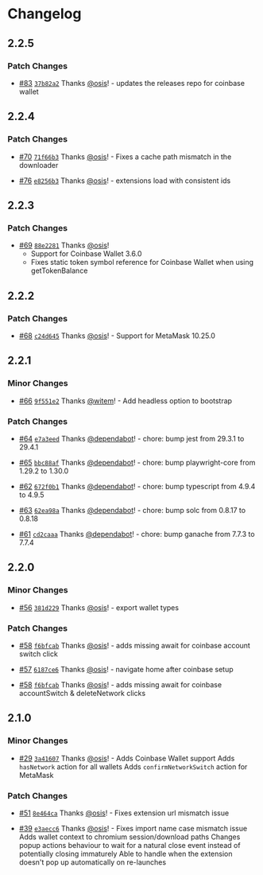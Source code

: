 # Changelog

## 2.2.5

### Patch Changes

- [#83](https://github.com/TenKeyLabs/dappwright/pull/83) [`37b82a2`](https://github.com/TenKeyLabs/dappwright/commit/37b82a2a0c7e107ffb71a47813241603a5bc23bd) Thanks [@osis](https://github.com/osis)! - updates the releases repo for coinbase wallet

## 2.2.4

### Patch Changes

- [#70](https://github.com/TenKeyLabs/dappwright/pull/70) [`71f66b3`](https://github.com/TenKeyLabs/dappwright/commit/71f66b314d7316f12054d86ef7eed17076d092ed) Thanks [@osis](https://github.com/osis)! - Fixes a cache path mismatch in the downloader

- [#76](https://github.com/TenKeyLabs/dappwright/pull/76) [`e8256b3`](https://github.com/TenKeyLabs/dappwright/commit/e8256b32d5fa8098c0181ab9b72739b48c70452f) Thanks [@osis](https://github.com/osis)! - extensions load with consistent ids

## 2.2.3

### Patch Changes

- [#69](https://github.com/TenKeyLabs/dappwright/pull/69) [`88e2281`](https://github.com/TenKeyLabs/dappwright/commit/88e22815707d2cc6be46be22fe33554366cdc8ac) Thanks [@osis](https://github.com/osis)!
  - Support for Coinbase Wallet 3.6.0
  - Fixes static token symbol reference for Coinbase Wallet when using getTokenBalance

## 2.2.2

### Patch Changes

- [#68](https://github.com/TenKeyLabs/dappwright/pull/68) [`c24d645`](https://github.com/TenKeyLabs/dappwright/commit/c24d64545545a7af27a8bb3d551219ffdbbc2495) Thanks [@osis](https://github.com/osis)! - Support for MetaMask 10.25.0

## 2.2.1

### Minor Changes

- [#66](https://github.com/TenKeyLabs/dappwright/pull/66) [`9f551e2`](https://github.com/TenKeyLabs/dappwright/commit/9f551e2c7354e86809835357adc5c0314102c783) Thanks [@witem](https://github.com/witem)! - Add headless option to bootstrap

### Patch Changes

- [#64](https://github.com/TenKeyLabs/dappwright/pull/64) [`e7a3eed`](https://github.com/TenKeyLabs/dappwright/commit/e7a3eeda9ce23a9afca96dbd5d82652795809bca) Thanks [@dependabot](https://github.com/apps/dependabot)! - chore: bump jest from 29.3.1 to 29.4.1

- [#65](https://github.com/TenKeyLabs/dappwright/pull/65) [`bbc88af`](https://github.com/TenKeyLabs/dappwright/commit/bbc88af5c68b9755e963868cf99f55a2f0ff1a04) Thanks [@dependabot](https://github.com/apps/dependabot)! - chore: bump playwright-core from 1.29.2 to 1.30.0

- [#62](https://github.com/TenKeyLabs/dappwright/pull/62) [`672f0b1`](https://github.com/TenKeyLabs/dappwright/commit/672f0b19ad8c79055ae4f40eb2df3ccf8476aa9c) Thanks [@dependabot](https://github.com/apps/dependabot)! - chore: bump typescript from 4.9.4 to 4.9.5

- [#63](https://github.com/TenKeyLabs/dappwright/pull/63) [`62ea98a`](https://github.com/TenKeyLabs/dappwright/commit/62ea98a1406e41648f2d477f343e769cd42aaf51) Thanks [@dependabot](https://github.com/apps/dependabot)! - chore: bump solc from 0.8.17 to 0.8.18

- [#61](https://github.com/TenKeyLabs/dappwright/pull/61) [`cd2caaa`](https://github.com/TenKeyLabs/dappwright/commit/cd2caaab84ef0636542d15b47e25cc021fe25592) Thanks [@dependabot](https://github.com/apps/dependabot)! - chore: bump ganache from 7.7.3 to 7.7.4

## 2.2.0

### Minor Changes

- [#56](https://github.com/TenKeyLabs/dappwright/pull/56) [`381d229`](https://github.com/TenKeyLabs/dappwright/commit/381d22910755a87dfd66df18f38bc2b26883833f) Thanks [@osis](https://github.com/osis)! - export wallet types

### Patch Changes

- [#58](https://github.com/TenKeyLabs/dappwright/pull/58) [`f6bfcab`](https://github.com/TenKeyLabs/dappwright/commit/f6bfcab42eb738ba2b3028db51648ba4affa79a2) Thanks [@osis](https://github.com/osis)! - adds missing await for coinbase account switch click

- [#57](https://github.com/TenKeyLabs/dappwright/pull/57) [`6187ce6`](https://github.com/TenKeyLabs/dappwright/commit/6187ce61e3bb654cf60463c8115c998b9e7de3f0) Thanks [@osis](https://github.com/osis)! - navigate home after coinbase setup

- [#58](https://github.com/TenKeyLabs/dappwright/pull/58) [`f6bfcab`](https://github.com/TenKeyLabs/dappwright/commit/f6bfcab42eb738ba2b3028db51648ba4affa79a2) Thanks [@osis](https://github.com/osis)! - adds missing await for coinbase accountSwitch & deleteNetwork clicks

## 2.1.0

### Minor Changes

- [#29](https://github.com/TenKeyLabs/dappwright/pull/29) [`3a41607`](https://github.com/TenKeyLabs/dappwright/commit/3a4160702861fbf8efa90baad5e416e0c131c190) Thanks [@osis](https://github.com/osis)! - Adds Coinbase Wallet support
  Adds `hasNetwork` action for all wallets
  Adds `confirmNetworkSwitch` action for MetaMask

### Patch Changes

- [#51](https://github.com/TenKeyLabs/dappwright/pull/51) [`8e464ca`](https://github.com/TenKeyLabs/dappwright/commit/8e464cac16609aeb679cc2e8aaf61720e8ac5c3e) Thanks [@osis](https://github.com/osis)! - Fixes extension url mismatch issue

- [#39](https://github.com/TenKeyLabs/dappwright/pull/39) [`e3aecc6`](https://github.com/TenKeyLabs/dappwright/commit/e3aecc61853fb652a590842b4feda51f58f8a08a) Thanks [@osis](https://github.com/osis)! - Fixes import name case mismatch issue
  Adds wallet context to chromium session/download paths
  Changes popup actions behaviour to wait for a natural close event instead of potentially closing immaturely
  Able to handle when the extension doesn't pop up automatically on re-launches
